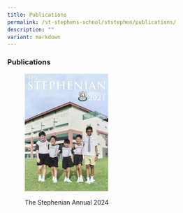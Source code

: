 ```yaml
---
title: Publications
permalink: /st-stephens-school/ststephen/publications/
description: ""
variant: markdown
---
```

### Publications

<figure><p><a href="upload pdf link here"><img style="width:45%" src="/images/pub1.png"></a></p><figcaption> The Stephenian Annual 2024</figcaption></figure>


  

